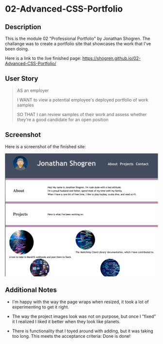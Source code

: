 # 02-Advanced-CSS-Portfolio

## Description

This is the module 02 "Professional Portfolio" by Jonathan Shogren. The challange was to create a portfolio site that showcases the work that I've been doing.

Here is a link to the live finished page: https://shogren.github.io/02-Advanced-CSS-Portfolio/

## User Story

> AS an employer
>
> I WANT to view a potential employee's deployed portfolio of work samples
>
> SO THAT I can review samples of their work and assess whether they're a good candidate for an open position

## Screenshot

Here is a screenshot of the finished site:

![The finished webpage which has been refactored to be more accessable](./assets/images/finished_portfolio.png)

## Additional Notes

* I'm happy with the way the page wraps when resized, it took a lot of experimenting to get it right.

* The way the project images look was not on purpose, but once I "fixed" it I realized I liked it better when they look like planets.

* There is functionality that I toyed around with adding, but it was taking too long. This meets the acceptance criteria: Done is done!
